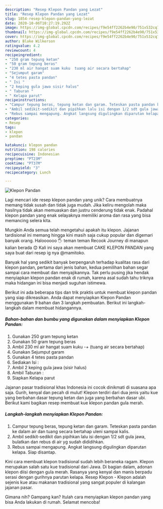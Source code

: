 ```yaml
---
description: "Resep Klepon Pandan yang Lezat"
title: "Resep Klepon Pandan yang Lezat"
slug: 1854-resep-klepon-pandan-yang-lezat
date: 2020-10-06T10:27:19.292Z
image: https://img-global.cpcdn.com/recipes/f9e54ff2262b4e90/751x532cq70/klepon-pandan-foto-resep-utama.jpg
thumbnail: https://img-global.cpcdn.com/recipes/f9e54ff2262b4e90/751x532cq70/klepon-pandan-foto-resep-utama.jpg
cover: https://img-global.cpcdn.com/recipes/f9e54ff2262b4e90/751x532cq70/klepon-pandan-foto-resep-utama.jpg
author: Blake Wilkerson
ratingvalue: 4.2
reviewcount: 4
recipeingredient:
- "250 gram tepung ketan"
- "50 gram tepung beras"
- "230 ml air hangat suam kuku  tuang air secara bertahap"
- "Sejumput garam"
- "4 tetes pasta pandan"
- " Isi "
- "2 keping gula jawa sisir halus"
- " Taburan "
- " Kelapa parut"
recipeinstructions:
- "Campur tepung beras, tepung ketan dan garam. Teteskan pasta pandan ke dalam air dan tuang secara bertahap uleni sampai kalis."
- "Ambil sedikit-sedikit dan pipihkan lalu isi dengan 1/2 sdt gula jawa, bulatkan dan rebus di air yg sudah dididihkan."
- "Rebus sampai mengapung. Angkat langsung digulingkan diparutan kelapa. Siap disantap."
categories:
- Resep
tags:
- klepon
- pandan

katakunci: klepon pandan 
nutrition: 198 calories
recipecuisine: Indonesian
preptime: "PT23M"
cooktime: "PT37M"
recipeyield: "3"
recipecategory: Lunch

---
```



![Klepon Pandan](https://img-global.cpcdn.com/recipes/f9e54ff2262b4e90/751x532cq70/klepon-pandan-foto-resep-utama.jpg)

Lagi mencari ide resep klepon pandan yang unik? Cara membuatnya memang tidak susah dan tidak juga mudah. Jika keliru mengolah maka hasilnya tidak akan memuaskan dan justru cenderung tidak enak. Padahal klepon pandan yang enak selayaknya memiliki aroma dan rasa yang bisa memancing selera kita.

Mungkin Anda semua telah mengetahui apakah itu klepon. Jajanan tardisional ini memang hingga kini masih saja cukup popular dan digemari banyak orang. Haloooooo 🖐 teman teman Recook Journey di manapun kalian berada 😊 Kali ini saya akan membuat CAKE KLEPON PANDAN yang saya buat dari resep ig nya @mamitoko.

Banyak hal yang sedikit banyak berpengaruh terhadap kualitas rasa dari klepon pandan, pertama dari jenis bahan, kedua pemilihan bahan segar sampai cara membuat dan menyajikannya. Tak perlu pusing jika hendak menyiapkan klepon pandan enak di rumah, karena asal sudah tahu triknya maka hidangan ini bisa menjadi suguhan istimewa.


Berikut ini ada beberapa tips dan trik praktis untuk membuat klepon pandan yang siap dikreasikan. Anda dapat menyiapkan Klepon Pandan menggunakan 9 bahan dan 3 langkah pembuatan. Berikut ini langkah-langkah dalam membuat hidangannya.

<!--inarticleads1-->

##### Bahan-bahan dan bumbu yang digunakan dalam menyiapkan Klepon Pandan:

1. Gunakan 250 gram tepung ketan
1. Gunakan 50 gram tepung beras
1. Ambil 230 ml air hangat suam kuku -+ (tuang air secara bertahap)
1. Gunakan Sejumput garam
1. Gunakan 4 tetes pasta pandan
1. Sediakan  Isi :
1. Ambil 2 keping gula jawa (sisir halus)
1. Ambil  Taburan :
1. Siapkan  Kelapa parut


Jajanan pasar tradisional khas Indonesia ini cocok dinikmati di suasana apa saja. Gurih, kenyal dan pecah di mulut! Klepon terdiri dari dua jenis yaitu kue yang berbahan dasar tepung ketan dan juga yang berbahan dasar ubi. Berikut kami bagikan resep membuat kue klepon pandan gula merah. 

<!--inarticleads2-->

##### Langkah-langkah menyiapkan Klepon Pandan:

1. Campur tepung beras, tepung ketan dan garam. Teteskan pasta pandan ke dalam air dan tuang secara bertahap uleni sampai kalis.
1. Ambil sedikit-sedikit dan pipihkan lalu isi dengan 1/2 sdt gula jawa, bulatkan dan rebus di air yg sudah dididihkan.
1. Rebus sampai mengapung. Angkat langsung digulingkan diparutan kelapa. Siap disantap.


Kini cara membuat klepon tradisional sudah lebih beraneka ragam. Klepon merupakan salah satu kue tradisional dari Jawa. Di bagian dalam, adonan klepon diisi dengan gula merah. Rasanya yang kenyal dan manis berpadu serasi dengan gurihnya parutan kelapa. Resep Klepon - Klepon adalah sejenis kue atau makanan tradisional yang sangat populer di kalangan jajanan pasar. 

Gimana nih? Gampang kan? Itulah cara menyiapkan klepon pandan yang bisa Anda lakukan di rumah. Selamat mencoba!
